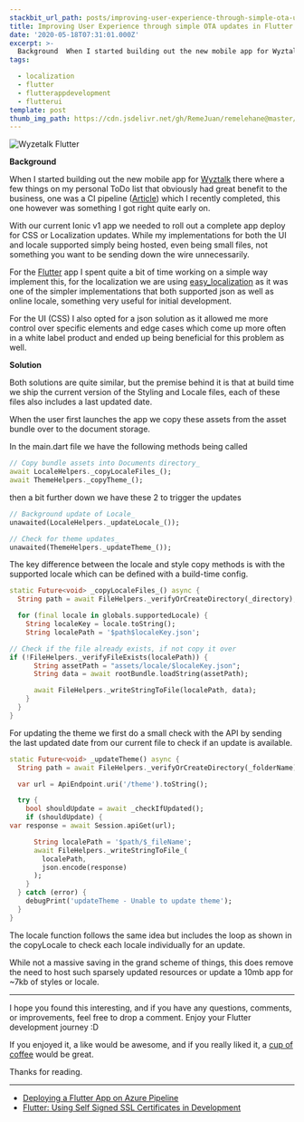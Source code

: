 ```yaml
---
stackbit_url_path: posts/improving-user-experience-through-simple-ota-updates-in-flutter
title: Improving User Experience through simple OTA updates in Flutter
date: '2020-05-18T07:31:01.000Z'
excerpt: >-
  Background  When I started building out the new mobile app for Wyztalk there
tags:

  - localization
  - flutter
  - flutterappdevelopment
  - flutterui
template: post
thumb_img_path: https://cdn.jsdelivr.net/gh/RemeJuan/remelehane@master/uPic/1*BGGjw3RFKH5yLy75441v2g.jpeg
---
```



![Wyzetalk Flutter](https://cdn.jsdelivr.net/gh/RemeJuan/remelehane@master/uPic/1*BGGjw3RFKH5yLy75441v2g.jpeg)

**Background**

When I started building out the new mobile app for [Wyztalk](https://www.wyzetalk.com) there where a few things on my personal ToDo list that obviously had great benefit to the business, one was a CI pipeline ([Article](https://dev.to/remejuan/deploying-a-flutter-app-on-azure-pipeline-43bo)) which I recently completed, this one however was something I got right quite early on.

With our current Ionic v1 app we needed to roll out a complete app deploy for CSS or Localization updates. While my implementations for both the UI and locale supported simply being hosted, even being small files, not something you want to be sending down the wire unnecessarily.

For the [Flutter](https://flutter.dev) app I spent quite a bit of time working on a simple way implement this, for the localization we are using [easy\_localization](https://pub.dev/packages/easy_localization) as it was one of the simpler implementations that both supported json as well as online locale, something very useful for initial development.

For the UI (CSS) I also opted for a json solution as it allowed me more control over specific elements and edge cases which come up more often in a white label product and ended up being beneficial for this problem as well.

**Solution**

Both solutions are quite similar, but the premise behind it is that at build time we ship the current version of the Styling and Locale files, each of these files also includes a last updated date.

When the user first launches the app we copy these assets from the asset bundle over to the document storage.

In the main.dart file we have the following methods being called


```dart
// Copy bundle assets into Documents directory_  
await LocaleHelpers._copyLocaleFiles_();
await ThemeHelpers._copyTheme_();
```


then a bit further down we have these 2 to trigger the updates


```dart
// Background update of Locale_  
unawaited(LocaleHelpers._updateLocale_());

// Check for theme updates_  
unawaited(ThemeHelpers._updateTheme_());
```


The key difference between the locale and style copy methods is with the supported locale which can be defined with a build-time config.


```dart
static Future<void> _copyLocaleFiles_() async {
  String path = await FileHelpers._verifyOrCreateDirectory(_directory);

  for (final locale in globals.supportedLocale) {
    String localeKey = locale.toString();
    String localePath = '$path$localeKey.json';

// Check if the file already exists, if not copy it over
if (!FileHelpers._verifyFileExists(localePath)) {
      String assetPath = "assets/locale/$localeKey.json";
      String data = await rootBundle.loadString(assetPath);

      await FileHelpers._writeStringToFile(localePath, data);
    }
  }
}
```


For updating the theme we first do a small check with the API by sending the last updated date from our current file to check if an update is available.


```dart
static Future<void> _updateTheme() async {
  String path = await FileHelpers._verifyOrCreateDirectory(_folderName);

  var url = ApiEndpoint.uri('/theme').toString();

  try {
    bool shouldUpdate = await _checkIfUpdated();
    if (shouldUpdate) {  
var response = await Session.apiGet(url);

      String localePath = '$path/$_fileName';
      await FileHelpers._writeStringToFile_(
        localePath, 
        json.encode(response)
      );
    }
  } catch (error) {
    debugPrint('updateTheme - Unable to update theme');
  }
}
```


The locale function follows the same idea but includes the loop as shown in the copyLocale to check each locale individually for an update.

While not a massive saving in the grand scheme of things, this does remove the need to host such sparsely updated resources or update a 10mb app for ~7kb of styles or locale.

****

I hope you found this interesting, and if you have any questions, comments, or improvements, feel free to drop a comment. Enjoy your Flutter development journey :D

If you enjoyed it, a like would be awesome, and if you really liked it, a [cup of coffee](https://www.buymeacoffee.com/remelehane) would be great.

Thanks for reading.

****

- [Deploying a Flutter App on Azure Pipeline](https://remelehane.dev/posts/deploying-a-flutter-app-on-azure-pipeline/)
- [Flutter: Using Self Signed SSL Certificates in Development](https://remelehane.dev/posts/flutter-using-self-signed-ssl-certificates-in-development/)
